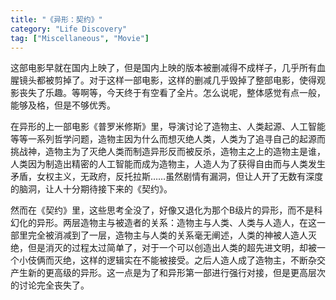 ```yaml
---
title: "《异形：契约》"
category: "Life Discovery"
tag: ["Miscellaneous", "Movie"]
---
```


这部电影早就在国内上映了，但是国内上映的版本被删减得不成样子，几乎所有血腥镜头都被剪掉了。对于这样一部电影，这样的删减几乎毁掉了整部电影，使得观影丧失了乐趣。等啊等，今天终于有空看了全片。怎么说呢，整体感觉有点一般，能够及格，但是不够优秀。

在异形的上一部电影《普罗米修斯》里，导演讨论了造物主、人类起源、人工智能等等一系列哲学问题，造物主因为什么而想灭绝人类，人类为了追寻自己的起源而挑战神，造物主为了灭绝人类而制造异形反而被反杀，造物主之上的造物主是谁，人类因为制造出精密的人工智能而成为造物主，人造人为了获得自由而与人类发生矛盾，女权主义，无政府，反托拉斯……虽然剧情有漏洞，但让人开了无数有深度的脑洞，让人十分期待接下来的《契约》。

然而在《契约》里，这些思考全没了，好像又退化为那个B级片的异形，而不是科幻化的异形。两层造物主与被造者的关系：造物主与人类、人类与人造人，在这一部里完全被消减到了一层，造物主与人类的关系毫无阐述，人类的神被人造人灭绝，但是消灭的过程太过简单了，对于一个可以创造出人类的超先进文明，却被一个小伎俩而灭绝，这样的逻辑实在不能被接受。之后人造人成了造物主，不断杂交产生新的更高级的异形。这一点是为了和异形第一部进行强行对接，但是更高层次的讨论完全丧失了。